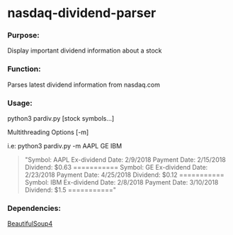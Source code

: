 # **nasdaq-dividend-parser**

### Purpose:
Display  important dividend information about a stock

### Function:
Parses latest dividend information from nasdaq.com

### Usage:

python3 pardiv.py [stock symbols...]

Multithreading Options [-m]

i.e: python3 pardiv.py -m AAPL GE IBM
>"Symbol: AAPL
Ex-dividend Date: 2/9/2018
Payment Date: 2/15/2018
Dividend: $0.63
===========
Symbol: GE
Ex-dividend Date: 2/23/2018
Payment Date: 4/25/2018
Dividend: $0.12
===========
Symbol: IBM
Ex-dividend Date: 2/8/2018
Payment Date: 3/10/2018
Dividend: $1.5
==========="

### Dependencies:
[BeautifulSoup4](https://www.crummy.com/software/BeautifulSoup/)


